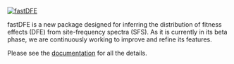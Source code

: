 [![fastDFE](https://github.com/Sendrowski/fastDFE/actions/workflows/python-app.yml/badge.svg?branch=master)](https://github.com/Sendrowski/fastDFE/actions/workflows/python-app.yml)

fastDFE is a new package designed for inferring the distribution of fitness effects (DFE) from site-frequency spectra (SFS). As it is currently in its beta phase, we are continuously working to improve and refine its features.

Please see the [documentation](https://fastdfe.readthedocs.io/en/latest/) for all the details.
